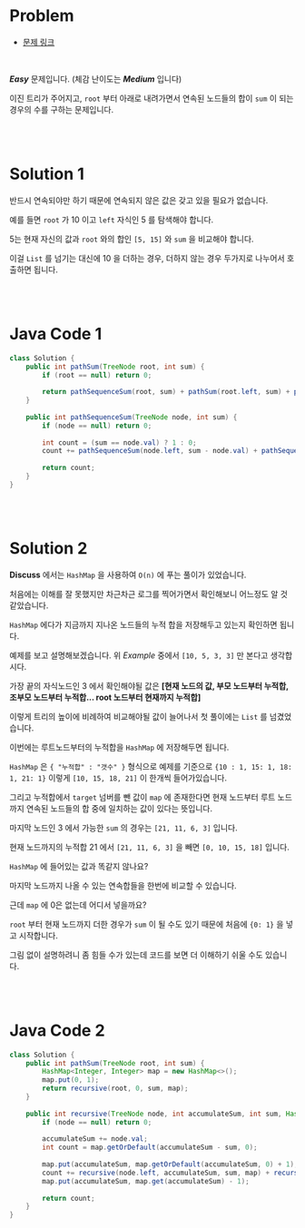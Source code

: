 # Problem

- [문제 링크](https://leetcode.com/problems/path-sum-iii/)

<br>

*__Easy__* 문제입니다. (체감 난이도는 *__Medium__* 입니다)

이진 트리가 주어지고, `root` 부터 아래로 내려가면서 연속된 노드들의 합이 `sum` 이 되는 경우의 수를 구하는 문제입니다.

<br><br>

# Solution 1

반드시 연속되야만 하기 때문에 연속되지 않은 값은 갖고 있을 필요가 없습니다.

예를 들면 `root` 가 10 이고 `left` 자식인 5 를 탐색해야 합니다.

5는 현재 자신의 값과 `root` 와의 합인 `[5, 15]` 와 `sum` 을 비교해야 합니다.

이걸 `List` 를 넘기는 대신에 10 을 더하는 경우, 더하지 않는 경우 두가지로 나누어서 호출하면 됩니다.

<br><br>

# Java Code 1

```java
class Solution {
    public int pathSum(TreeNode root, int sum) {
        if (root == null) return 0;
        
        return pathSequenceSum(root, sum) + pathSum(root.left, sum) + pathSum(root.right, sum);
    }
    
    public int pathSequenceSum(TreeNode node, int sum) {
        if (node == null) return 0;
        
        int count = (sum == node.val) ? 1 : 0;
        count += pathSequenceSum(node.left, sum - node.val) + pathSequenceSum(node.right, sum - node.val);
        
        return count;   
    }
}
```

<br><br>

# Solution 2

**Discuss** 에서는 `HashMap` 을 사용하여 `O(n)` 에 푸는 풀이가 있었습니다.

처음에는 이해를 잘 못했지만 차근차근 로그를 찍어가면서 확인해보니 어느정도 알 것 같았습니다.

`HashMap` 에다가 지금까지 지나온 노드들의 누적 합을 저장해두고 있는지 확인하면 됩니다.

예제를 보고 설명해보겠습니다. 위 *Example* 중에서 `[10, 5, 3, 3]` 만 본다고 생각합시다.

가장 끝의 자식노드인 3 에서 확인해야될 값은 **[현재 노드의 값, 부모 노드부터 누적합, 조부모 노드부터 누적합... root 노드부터 현재까지 누적합]**

이렇게 트리의 높이에 비례하여 비교해야될 값이 늘어나서 첫 풀이에는 `List` 를 넘겼었습니다.

이번에는 루트노드부터의 누적합을 `HashMap` 에 저장해두면 됩니다.

`HashMap` 은 `{ "누적합" : "갯수" }` 형식으로 예제를 기준으로 `{10 : 1, 15: 1, 18: 1, 21: 1}` 이렇게 `[10, 15, 18, 21]` 이 한개씩 들어가있습니다.

그리고 누적합에서 `target` 넘버를 뺀 값이 `map` 에 존재한다면 현재 노드부터 루트 노드까지 연속된 노드들의 합 중에 일치하는 값이 있다는 뜻입니다.

마지막 노드인 3 에서 가능한 `sum` 의 경우는 `[21, 11, 6, 3]` 입니다.

현재 노드까지의 누적합 21 에서 `[21, 11, 6, 3]` 을 빼면 `[0, 10, 15, 18]` 입니다.

`HashMap` 에 들어있는 값과 똑같지 않나요?

마지막 노드까지 나올 수 있는 연속합들을 한번에 비교할 수 있습니다.

근데 `map` 에 0은 없는데 어디서 넣을까요?

`root` 부터 현재 노드까지 더한 경우가 `sum` 이 될 수도 있기 때문에 처음에 `{0: 1}` 을 넣고 시작합니다.

그림 없이 설명하려니 좀 힘들 수가 있는데 코드를 보면 더 이해하기 쉬울 수도 있습니다.

<br><br>

# Java Code 2

```java
class Solution {
    public int pathSum(TreeNode root, int sum) {
        HashMap<Integer, Integer> map = new HashMap<>();
        map.put(0, 1);
        return recursive(root, 0, sum, map);
    }
    
    public int recursive(TreeNode node, int accumulateSum, int sum, HashMap<Integer, Integer> map) {
        if (node == null) return 0;
        
        accumulateSum += node.val;
        int count = map.getOrDefault(accumulateSum - sum, 0);
        
        map.put(accumulateSum, map.getOrDefault(accumulateSum, 0) + 1);
        count += recursive(node.left, accumulateSum, sum, map) + recursive(node.right, accumulateSum, sum, map);
        map.put(accumulateSum, map.get(accumulateSum) - 1);
        
        return count;
    }
}
```
